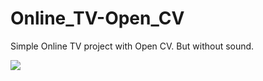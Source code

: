 # Online_TV-Open_CV
Simple Online TV project with Open CV. But without sound.

<img src="https://github.com/ShanazarDev/Online_TV-Open_CV/blob/main/img/Main">

